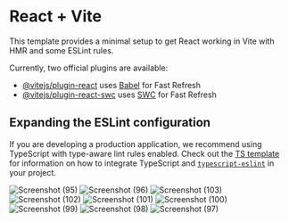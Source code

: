 # React + Vite

This template provides a minimal setup to get React working in Vite with HMR and some ESLint rules.

Currently, two official plugins are available:

- [@vitejs/plugin-react](https://github.com/vitejs/vite-plugin-react/blob/main/packages/plugin-react) uses [Babel](https://babeljs.io/) for Fast Refresh
- [@vitejs/plugin-react-swc](https://github.com/vitejs/vite-plugin-react/blob/main/packages/plugin-react-swc) uses [SWC](https://swc.rs/) for Fast Refresh

## Expanding the ESLint configuration

If you are developing a production application, we recommend using TypeScript with type-aware lint rules enabled. Check out the [TS template](https://github.com/vitejs/vite/tree/main/packages/create-vite/template-react-ts) for information on how to integrate TypeScript and [`typescript-eslint`](https://typescript-eslint.io) in your project.


![Screenshot (95)](https://github.com/user-attachments/assets/ad058d05-6bf9-4bd8-abc9-36ca992fcacb)
![Screenshot (96)](https://github.com/user-attachments/assets/2e4cc96f-15d0-4f45-a302-562e19faa1de)
![Screenshot (103)](https://github.com/user-attachments/assets/29a7fff6-fc7b-4c13-9188-659e52b52dd6)
![Screenshot (102)](https://github.com/user-attachments/assets/bb62cebe-462b-4d84-b42c-4db90da7e31f)
![Screenshot (101)](https://github.com/user-attachments/assets/94e65399-c497-467f-bd74-691a644972a9)
![Screenshot (100)](https://github.com/user-attachments/assets/52781264-8588-4675-b68c-3f9a91a13604)
![Screenshot (99)](https://github.com/user-attachments/assets/362160b7-6bad-444e-848d-c9eeb84c299c)
![Screenshot (98)](https://github.com/user-attachments/assets/2723916d-383f-4dc0-ace1-7fc94767c746)
![Screenshot (97)](https://github.com/user-attachments/assets/1f07db1d-453e-477b-ba14-2c0a1cb044ac)
